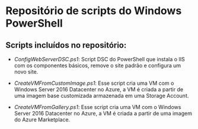 # Repositório de scripts do Windows PowerShell
## Scripts incluídos no repositório:
* _ConfigWebServerDSC.ps1_: Script DSC do PowerShell que instala o IIS com os componentes básicos, remove o site padrão e configura um novo site.

* _CreateVMFromCustomImage.ps1_: Esse script cria uma VM com o Windows Server 2016 Datacenter no Azure, a VM é criada a partir de uma imagem base customizada armazenada em uma Storage Account.

* _CreateVMFromGallery.ps1_: Esse script cria uma VM com o Windows Server 2016 Datacenter no Azure, a VM é criada a partir de uma imagem do Azure Marketplace.
